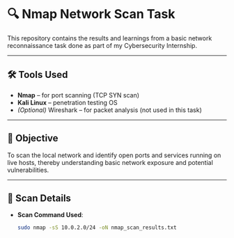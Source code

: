# 🔍 Nmap Network Scan Task

This repository contains the results and learnings from a basic network reconnaissance task done as part of my Cybersecurity Internship.

---

## 🛠️ Tools Used

- **Nmap** – for port scanning (TCP SYN scan)
- **Kali Linux** – penetration testing OS
- *(Optional)* Wireshark – for packet analysis (not used in this task)

---

## 🎯 Objective

To scan the local network and identify open ports and services running on live hosts, thereby understanding basic network exposure and potential vulnerabilities.

---

## 📡 Scan Details

- **Scan Command Used**:
  ```bash
  sudo nmap -sS 10.0.2.0/24 -oN nmap_scan_results.txt

